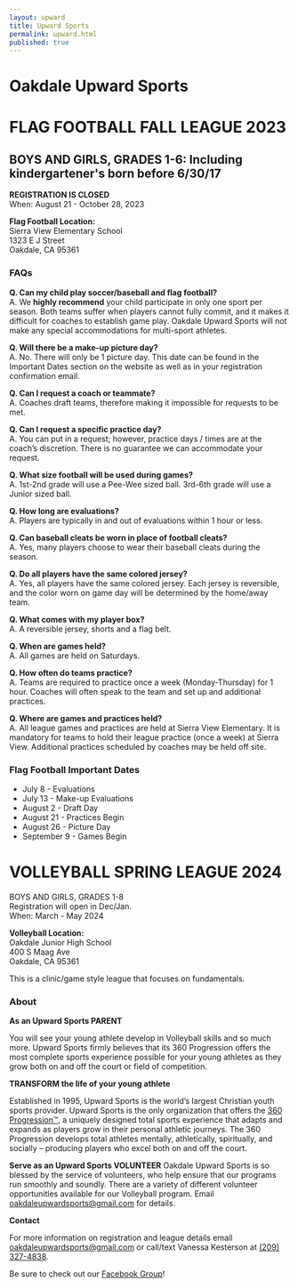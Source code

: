 ```yaml
---
layout: upward
title: Upward Sports
permalink: upward.html
published: true
---
```


# Oakdale Upward Sports


# FLAG FOOTBALL FALL LEAGUE 2023
## BOYS AND GIRLS, GRADES 1-6: Including kindergartener's born before 6/30/17

**REGISTRATION IS CLOSED**<br>
When: August 21 - October 28, 2023

**Flag Football Location:**<br>
Sierra View Elementary School<br>
1323 E J Street<br>
Oakdale, CA 95361

### FAQs
**Q. Can my child play soccer/baseball and flag football?**<br>
A.  We **highly recommend** your child participate in only one sport per season.  Both teams suffer when players cannot fully commit, and it makes it difficult for coaches to establish game play.  Oakdale Upward Sports will not make any special accommodations for multi-sport athletes.

**Q. Will there be a make-up picture day?**<br>
A. No.  There will only be 1 picture day. This date can be found in the Important Dates section on the website as well as in your registration confirmation email.

**Q. Can I request a coach or teammate?**<br>
A.  Coaches draft teams, therefore making it impossible for requests to be met.

**Q. Can I request a specific practice day?**<br>
A.  You can put in a request; however, practice days / times are at the coach’s discretion.  There is no guarantee we can accommodate your request.

**Q. What size football will be used during games?**<br>
A. 1st-2nd grade will use a Pee-Wee sized ball. 3rd-6th grade will use a Junior sized ball.

**Q. How long are evaluations?**<br>
A. Players are typically in and out of evaluations within 1 hour or less.

**Q. Can baseball cleats be worn in place of football cleats?**<br>
A. Yes, many players choose to wear their baseball cleats during the season.

**Q. Do all players have the same colored jersey?**<br>
A. Yes, all players have the same colored jersey. Each jersey is reversible, and the color worn on game day will be determined by the home/away team.

**Q. What comes with my player box?**<br>
A. A reversible jersey, shorts and a flag belt.

**Q. When are games held?**<br>
A. All games are held on Saturdays.

**Q. How often do teams practice?**<br>
A. Teams are required to practice once a week (Monday-Thursday) for 1 hour. Coaches will often speak to the team and set up and additional practices.

**Q. Where are games and practices held?**<br>
A.  All league games and practices are held at Sierra View Elementary.  It is mandatory for teams to hold their league practice (once a week) at Sierra View.  Additional practices scheduled by coaches may be held off site.

### Flag Football Important Dates
- July 8 - Evaluations
- July 13 - Make-up Evaluations
- August 2 - Draft Day
- August 21 - Practices Begin
- August 26 - Picture Day
- September 9 - Games Begin



# VOLLEYBALL SPRING LEAGUE 2024
BOYS AND GIRLS, GRADES 1-8<br>
	Registration will open in Dec/Jan.<br>
    When: March - May 2024

**Volleyball Location:**<br>
Oakdale Junior High School<br>
400 S Maag Ave<br>
Oakdale, CA 95361

This is a clinic/game style league that focuses on fundamentals.


### About

**As an Upward Sports PARENT**

You will see your young athlete develop in Volleyball skills and so much more. Upward Sports firmly believes that its 360 Progression offers the most complete sports experience possible for your young athletes as they grow both on and off the court or field of competition.

**TRANSFORM the life of your young athlete**

Established in 1995, Upward Sports is the world’s largest Christian youth sports provider. Upward Sports is the only organization that offers the [360 Progression™](https://www.upward.org/about/360progression), a uniquely designed total sports experience that adapts and expands as players grow in their personal athletic journeys. The 360 Progression develops total athletes mentally, athletically, spiritually, and socially – producing players who excel both on and off the court.

**Serve as an Upward Sports VOLUNTEER**
Oakdale Upward Sports is so blessed by the service of volunteers, who help ensure that our programs run smoothly and soundly. There are a variety of different volunteer opportunities available for our Volleyball program. Email [oakdaleupwardsports@gmail.com](mailto:oakdaleupwardsports@gmail.com) for details.

**Contact**

For more information on registration and league details email [oakdaleupwardsports@gmail.com](mailto:oakdaleupwardsports@gmail.com) or call/text Vanessa Kesterson at [(209) 327-4838](tel:+12093274838).

Be sure to check out our [Facebook Group](https://www.facebook.com/groups/190504948346754/)!
